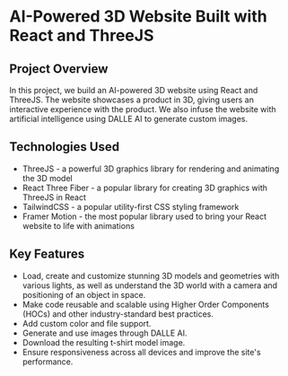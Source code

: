 # AI-Powered 3D Website Built with React and ThreeJS

## Project Overview
In this project, we build an AI-powered 3D website using React and ThreeJS. The website showcases a product in 3D, giving users an interactive experience with the product. We also infuse the website with artificial intelligence using DALLE AI to generate custom images.

## Technologies Used
- ThreeJS - a powerful 3D graphics library for rendering and animating the 3D model
- React Three Fiber - a popular library for creating 3D graphics with ThreeJS in React
- TailwindCSS - a popular utility-first CSS styling framework
- Framer Motion - the most popular library used to bring your React website to life with animations

## Key Features
- Load, create and customize stunning 3D models and geometries with various lights, as well as understand the 3D world with a camera and positioning of an object in space.
- Make code reusable and scalable using Higher Order Components (HOCs) and other industry-standard best practices.
- Add custom color and file support.
- Generate and use images through DALLE AI.
- Download the resulting t-shirt model image.
- Ensure responsiveness across all devices and improve the site's performance.
